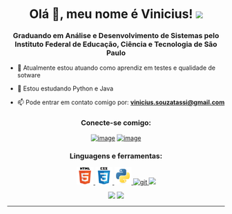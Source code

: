<h1 align="center">Olá 👋, meu nome é Vinicius! <img height="40" src="https://emoji.gg/assets/emoji/7333-parrotdance.gif"></h1>
<h3 align="center">Graduando em Análise e Desenvolvimento de Sistemas pelo Instituto Federal de Educação, Ciência e Tecnologia de São Paulo</h3>

- 🔭 Atualmente estou atuando como aprendiz em testes e qualidade de sotware

- 🌱 Estou estudando Python e Java

- 📫 Pode entrar em contato comigo por: **vinicius.souzatassi@gmail.com**

<h3 align="center">Conecte-se comigo:</h3>
<div align="center">

[![image](https://img.shields.io/badge/LinkedIn-0077B5?style=for-the-badge&logo=linkedin&logoColor=white)](https://www.linkedin.com/in/viniciustassi/)
[![image](https://img.shields.io/badge/Gmail-D14836?style=for-the-badge&logo=gmail&logoColor=white)](mailto:vinicius.souzatassi@gmail.com)
  
</div>

<h3 align="center">Linguagens e ferramentas:</h3>

<p align="center"> 
  <a href="https://www.w3.org/html/" target="_blank"> 
    <img src="https://raw.githubusercontent.com/devicons/devicon/master/icons/html5/html5-original-wordmark.svg" alt="html5" width="40" height="40"/> 
  </a>
  <a href="https://www.w3schools.com/css/" target="_blank"> 
    <img src="https://raw.githubusercontent.com/devicons/devicon/master/icons/css3/css3-original-wordmark.svg" alt="css3" width="40" height="40"/> 
  </a> 
  <a href="https://www.python.org" target="_blank"> 
    <img src="https://raw.githubusercontent.com/devicons/devicon/master/icons/python/python-original.svg" alt="python" width="40" height="40"/> 
  </a>  
  <a href="https://git-scm.com/" target="_blank"> 
    <img src="https://www.vectorlogo.zone/logos/git-scm/git-scm-icon.svg" alt="git" width="40" height="40"/> 
  </a>
  <a>
    <img src=https://upload.wikimedia.org/wikipedia/commons/1/19/C_Logo.png>
  </a>
</p>

<p align= "center">
  <img height= "150" src="https://github-readme-stats.vercel.app/api?username=ViniciusTSD&theme=react&show_icons=true&include_all_commits=true" />
  <img height= "150" src="https://github-readme-stats.vercel.app/api/top-langs/?username=ViniciusTSD&theme=react&layout=compact" />
</p>

------
